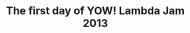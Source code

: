 ---
title: The first day of YOW! Lambda Jam 2013
categories: [functional programming, conference]
tags: functional programming, haskell, scala, clojure, conferences
location: Brisbane, Queensland
excerpt: 
  The first day of YOW! Lambda Jam -- the functional programming conference --
  was fantastic. Here are some notes.
---
